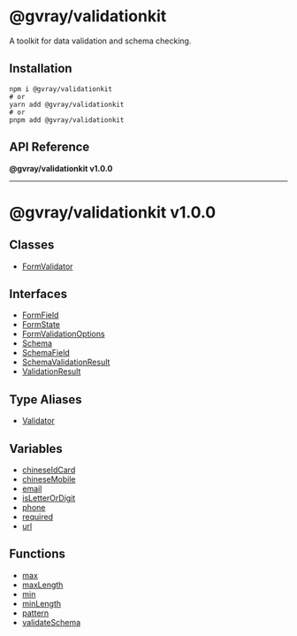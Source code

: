 # @gvray/validationkit

A toolkit for data validation and schema checking.

## Installation

```shell
npm i @gvray/validationkit
# or
yarn add @gvray/validationkit
# or
pnpm add @gvray/validationkit
```
<!-- AUTO-API-START -->

## API Reference

**@gvray/validationkit v1.0.0**

***

# @gvray/validationkit v1.0.0

## Classes

- [FormValidator](classes/FormValidator.md)

## Interfaces

- [FormField](interfaces/FormField.md)
- [FormState](interfaces/FormState.md)
- [FormValidationOptions](interfaces/FormValidationOptions.md)
- [Schema](interfaces/Schema.md)
- [SchemaField](interfaces/SchemaField.md)
- [SchemaValidationResult](interfaces/SchemaValidationResult.md)
- [ValidationResult](interfaces/ValidationResult.md)

## Type Aliases

- [Validator](type-aliases/Validator.md)

## Variables

- [chineseIdCard](variables/chineseIdCard.md)
- [chineseMobile](variables/chineseMobile.md)
- [email](variables/email.md)
- [isLetterOrDigit](variables/isLetterOrDigit.md)
- [phone](variables/phone.md)
- [required](variables/required.md)
- [url](variables/url.md)

## Functions

- [max](docs/functions/max.md)
- [maxLength](docs/functions/maxLength.md)
- [min](docs/functions/min.md)
- [minLength](docs/functions/minLength.md)
- [pattern](docs/functions/pattern.md)
- [validateSchema](docs/functions/validateSchema.md)

<!-- AUTO-API-END -->